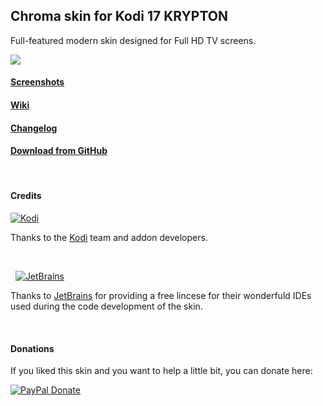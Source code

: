 ## Chroma skin for Kodi 17 KRYPTON
Full-featured modern skin designed for Full HD TV screens.

![](https://github.com/Tgxcorporation/skin.chroma/raw/master/screenshots/screenshot01.jpg)

#### [Screenshots](https://github.com/Tgxcorporation/skin.chroma/wiki/Screenshots)

#### [Wiki](https://github.com/Tgxcorporation/skin.chroma/wiki)

#### [Changelog](https://github.com/Tgxcorporation/skin.chroma/blob/master/changelog.txt)

#### [Download from GitHub](https://github.com/Tgxcorporation/skin.chroma/wiki/Install-from-GitHub)

&nbsp;
#### Credits

[![Kodi](https://github.com/Tgxcorporation/skin.andromeda/blob/master/media/kodi.png?raw=true)](https://kodi.tv)

Thanks to the [Kodi](https://kodi.tv) team and addon developers.

&nbsp;

&nbsp;&nbsp;[![JetBrains](https://github.com/Tgxcorporation/skin.andromeda/blob/master/media/jetbrains.png?raw=true)](https://www.jetbrains.com)

Thanks to [JetBrains](https://www.jetbrains.com) for providing a free lincese for their wonderfuld IDEs used during the code development of the skin.

&nbsp;
#### Donations
If you liked this skin and you want to help a little bit, you can donate here:

[![PayPal Donate](https://www.paypal.com/en_US/i/btn/x-click-but04.gif)](https://www.paypal.com/cgi-bin/webscr?cmd=_donations&business=BQTJSRCZ8GWHY&lc=US&item_name=Skins%20by%20Tgx%20for%20Kodi%20Entertainment%20Center&item_number=Kodi&currency_code=EUR&bn=PP%2dDonationsBF%3abtn_donate_SM%2egif%3aNonHosted)
